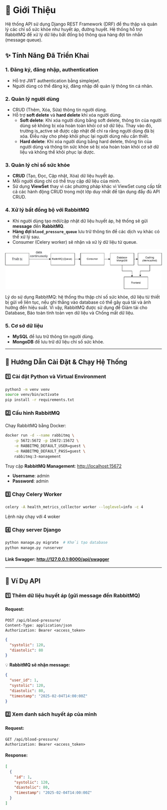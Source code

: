 # 📝 Giới Thiệu
Hệ thống API sử dụng Django REST Framework (DRF) để thu thập và quản lý các chỉ số sức khỏe như huyết áp, đường huyết. Hệ thống hỗ trợ RabbitMQ để xử lý dữ liệu bất đồng bộ thông qua hàng đợi tin nhắn (message queue).

## ✨ Tính Năng Đã Triển Khai
### 1. Đăng ký, đăng nhập, authentication
- Hỗ trợ JWT authentication bằng simplejwt.
- Người dùng có thể đăng ký, đăng nhập để quản lý thông tin cá nhân.

### 2. Quản lý người dùng
- CRUD (Thêm, Xóa, Sửa) thông tin người dùng.
- Hỗ trợ **soft delete** và **hard delete** khi xóa người dùng.
    - **Soft delete**: Khi xóa người dùng bằng soft delete, thông tin của người dùng sẽ không bị xóa hoàn toàn khỏi cơ sở dữ liệu. Thay vào đó, trường is_active sẽ được cập nhật để chỉ ra rằng người dùng đã bị xóa. Điều này cho phép khôi phục lại người dùng nếu cần thiết.
    - **Hard delete**: Khi xóa người dùng bằng hard delete, thông tin của người dùng và thông tin sức khỏe sẽ bị xóa hoàn toàn khỏi cơ sở dữ liệu và không thể khôi phục lại được.

### 3. Quản lý chỉ số sức khỏe
- **CRUD** (Tạo, Đọc, Cập nhật, Xóa) dữ liệu huyết áp.
- Mỗi người dùng chỉ có thể truy cập dữ liệu của mình.
- Sử dụng **ViewSet** thay vì các phương pháp khác vì ViewSet cung cấp tất cả các hành động CRUD trong một lớp duy nhất để tận dụng đầy đủ API CRUD.

### 4. Xử lý bất đồng bộ với RabbitMQ
- Khi người dùng tạo mới/cập nhật dữ liệu huyết áp, hệ thống sẽ gửi **message** đến **RabbitMQ**.
- **Hàng đợi `blood_pressure_queue`** lưu trữ thông tin để các dịch vụ khác có thể xử lý sau.
- Consumer (Celery worker) sẽ nhận và xử lý dữ liệu từ queue.

![Health Metrics](zzzzzz.png)

Lý do sử dụng RabbitMQ: hệ thống thu thập chỉ số sức khỏe, dữ liệu từ thiết bị gửi về liên tục, nếu ghi thẳng vào database có thể gây quá tải và ảnh hưởng đến hiệu suất. Vì vậy, RabbitMQ được sử dụng để Giảm tải cho Database, Bảo toàn tính toàn vẹn dữ liệu và Chống mất dữ liệu.

### 5. Cơ sở dữ liệu
- **MySQL** để lưu trữ thông tin người dùng.
- **MongoDB** để lưu trữ dữ liệu chỉ số sức khỏe.

---

## 📌 Hướng Dẫn Cài Đặt & Chạy Hệ Thống

### 1️⃣ Cài đặt Python và Virtual Environment
```sh
python3 -m venv venv
source venv/bin/activate
pip install -r requirements.txt
```

### 2️⃣ Cấu hình RabbitMQ
Chạy RabbitMQ bằng Docker:
```sh
docker run -d --name rabbitmq \
    -p 5672:5672 -p 15672:15672 \
    -e RABBITMQ_DEFAULT_USER=guest \
    -e RABBITMQ_DEFAULT_PASS=guest \
    rabbitmq:3-management
```

Truy cập **RabbitMQ Management**: [http://localhost:15672](http://localhost:15672)
- **Username**: admin
- **Password**: admin

### 3️⃣ Chạy Celery Worker
```sh
celery -A health_metrics_collector worker --loglevel=info -c 4
```
Lệnh này chạy với 4 woker
### 4️⃣ Chạy server Django
```sh
python manage.py migrate  # Khởi tạo database
python manage.py runserver
```

#### Link Swagger: http://127.0.0.1:8000/api/swagger
---

## 📌 Ví Dụ API

### 1️⃣ Thêm dữ liệu huyết áp (gửi message đến RabbitMQ)
#### Request:
```http
POST /api/blood-pressure/
Content-Type: application/json
Authorization: Bearer <access_token>
```
```json
{
  "systolic": 120,
  "diastolic": 80
}
```

💡 **RabbitMQ sẽ nhận message:**
```json
{
  "user_id": 1,
  "systolic": 120,
  "diastolic": 80,
  "timestamp": "2025-02-04T14:00:00Z"
}
```

### 2️⃣ Xem danh sách huyết áp của mình
#### Request:
```http
GET /api/blood-pressure/
Authorization: Bearer <access_token>
```
#### Response:
```json
[
  {
    "id": 1,
    "systolic": 120,
    "diastolic": 80,
    "timestamp": "2025-02-04T14:00:00Z"
  }
]
